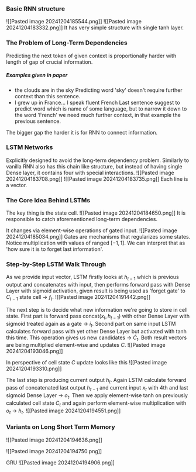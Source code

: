 ### Basic RNN structure
![[Pasted image 20241204185544.png]]
![[Pasted image 20241204183332.png]]
It has very simple structure with single tanh layer.

### The Problem of Long-Term Dependencies
Predicting the next token of given context is proportionally harder with length of gap of crucial information.
##### Examples given in paper
- the clouds are in the sky
Predicting word 'sky' doesn't require further context than this sentence. 
- I grew up in France... I speak fluent French
Last sentence suggest to predict word which is name of some language, but to narrow it down to the word 'French' we need much further context, in that example the previous sentence.

The bigger gap the harder it is for RNN to connect information.

### LSTM Networks
Explicitly designed to avoid the long-term dependency problem.
Similarly to vanilla RNN also has this chain like structure, but instead of having single Dense layer, it contains four with special interactions.
![[Pasted image 20241204183708.png]]
![[Pasted image 20241204183735.png]]
Each line is a vector.

### The Core Idea Behind LSTMs
The key thing is the state cell. 
![[Pasted image 20241204184650.png]]
It is responsible to catch aforementioned long-term dependencies.

It changes via element-wise operations of gated input.
![[Pasted image 20241204185034.png]]
Gates are mechanisms that regularizes some states. Notice multiplication with values of ranged $[-1, 1]$. We can interpret that as 'how sure it is to forget last information'.

### Step-by-Step LSTM Walk Through 
As we provide input vector, LSTM firstly looks at $h_{t-1}$ which is previous output and concatenates with input, then performs forward pass with Dense Layer with sigmoid activation, given result is being used as 'forget gate' to $C_{t-1}$ state cell -> $f_t$.
![[Pasted image 20241204191442.png]]

The next step is to decide what new information we're going to store in cell state.
First part is forward pass $\text{concat}(x_t, h_{t-1})$ with other Dense Layer with sigmoid treated again as a gate -> $i_t$.
Second part on same input LSTM calculates forward pass with yet other Dense Layer but activated with tanh this time. This operation gives us new candidates -> $\tilde{C}_t$.
Both result vectors are being multiplied element-wise and updates $C$.
![[Pasted image 20241204193046.png]]

In perspective of cell state $C$ update looks like this
![[Pasted image 20241204193310.png]]

The last step is producing current output $h_t$. Again LSTM calculate forward pass of concatenated last output $h_{t-1}$ and current input $x_t$ with 4th and last sigmoid Dense Layer -> $o_t$.
Then we apply element-wise tanh on previously calculated cell state $C_t$ and again perform element-wise multiplication with $o_t$ -> $h_t$.
![[Pasted image 20241204194551.png]]

### Variants on Long Short Term Memory
![[Pasted image 20241204194636.png]]

![[Pasted image 20241204194750.png]]

GRU
![[Pasted image 20241204194906.png]]